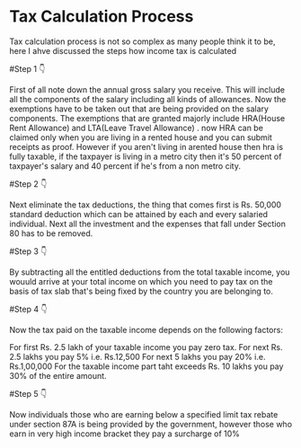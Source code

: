 # Tax Calculation Process

Tax calculation process is not so complex as many people think it to be, here I ahve discussed the steps how income tax is calculated

#Step 1 👇

First of all note down the annual gross salary you receive. This will include all the components of the salary including all kinds of allowances.
Now the exemptions have to be taken out that are being provided on the salary components.
The exemptions that are granted majorly include HRA(House Rent Allowance) and LTA(Leave Travel Allowance) . now HRA can be claimed only when you are living in a rented house and you can submit receipts as proof.
However if you aren't living in arented house then hra is fully taxable, if the taxpayer is living in a metro city then it's 50 percent of taxpayer's salary and 40 percent if he's from a non metro city.

#Step 2 👇

Next eliminate the tax deductions, the thing that comes first is Rs. 50,000 standard deduction which can be attained by each and every salaried individual. Next all the investment and the expenses that fall under Section 80 has to be removed.

#Step 3 👇

By subtracting all the entitled deductions from the total taxable income, you wouuld arrive at your total income on which you need to pay tax on the basis of tax slab that's being fixed by the country you are belonging to.

#Step 4 👇

Now the tax paid on the taxable income depends on the following factors:

For first Rs. 2.5 lakh of your taxable income you pay zero tax.
For next Rs. 2.5 lakhs you pay 5% i.e. Rs.12,500
For next 5 lakhs you pay 20% i.e. Rs.1,00,000
For the taxable income part taht exceeds Rs. 10 lakhs you pay 30% of the entire amount.


#Step 5 👇

Now individuals those who are earning below a specified limit tax rebate under section 87A is being provided by the government, however those who earn in very high income bracket they pay a surcharge of 10%